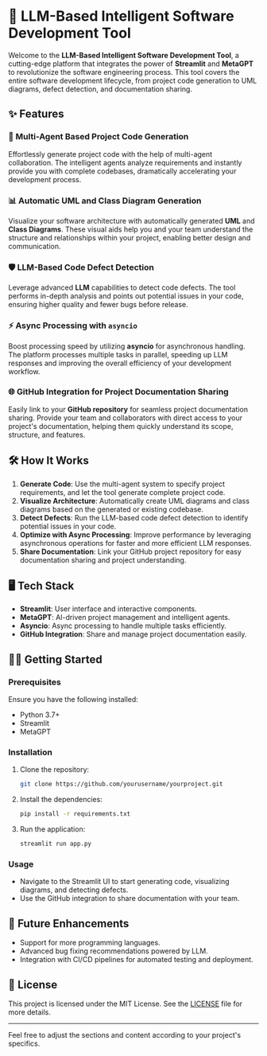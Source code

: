 

# 🧠 LLM-Based Intelligent Software Development Tool

Welcome to the **LLM-Based Intelligent Software Development Tool**, a cutting-edge platform that integrates the power of **Streamlit** and **MetaGPT** to revolutionize the software engineering process. This tool covers the entire software development lifecycle, from project code generation to UML diagrams, defect detection, and documentation sharing.

## ✨ Features

### 🚀 Multi-Agent Based Project Code Generation
Effortlessly generate project code with the help of multi-agent collaboration. The intelligent agents analyze requirements and instantly provide you with complete codebases, dramatically accelerating your development process.

### 📊 Automatic UML and Class Diagram Generation
Visualize your software architecture with automatically generated **UML** and **Class Diagrams**. These visual aids help you and your team understand the structure and relationships within your project, enabling better design and communication.

### 🛡️ LLM-Based Code Defect Detection
Leverage advanced **LLM** capabilities to detect code defects. The tool performs in-depth analysis and points out potential issues in your code, ensuring higher quality and fewer bugs before release.

### ⚡ Async Processing with `asyncio`
Boost processing speed by utilizing **asyncio** for asynchronous handling. The platform processes multiple tasks in parallel, speeding up LLM responses and improving the overall efficiency of your development workflow.

### 🌐 GitHub Integration for Project Documentation Sharing
Easily link to your **GitHub repository** for seamless project documentation sharing. Provide your team and collaborators with direct access to your project's documentation, helping them quickly understand its scope, structure, and features.

## 🛠️ How It Works

1. **Generate Code**: Use the multi-agent system to specify project requirements, and let the tool generate complete project code.
2. **Visualize Architecture**: Automatically create UML diagrams and class diagrams based on the generated or existing codebase.
3. **Detect Defects**: Run the LLM-based code defect detection to identify potential issues in your code.
4. **Optimize with Async Processing**: Improve performance by leveraging asynchronous operations for faster and more efficient LLM responses.
5. **Share Documentation**: Link your GitHub project repository for easy documentation sharing and project understanding.

## 🖥️ Tech Stack

- **Streamlit**: User interface and interactive components.
- **MetaGPT**: AI-driven project management and intelligent agents.
- **Asyncio**: Async processing to handle multiple tasks efficiently.
- **GitHub Integration**: Share and manage project documentation easily.

## 🏃‍♂️ Getting Started

### Prerequisites
Ensure you have the following installed:
- Python 3.7+
- Streamlit
- MetaGPT

### Installation

1. Clone the repository:
   ```bash
   git clone https://github.com/yourusername/yourproject.git
   ```
   
2. Install the dependencies:
   ```bash
   pip install -r requirements.txt
   ```

3. Run the application:
   ```bash
   streamlit run app.py
   ```

### Usage
- Navigate to the Streamlit UI to start generating code, visualizing diagrams, and detecting defects.
- Use the GitHub integration to share documentation with your team.

## 🤖 Future Enhancements
- Support for more programming languages.
- Advanced bug fixing recommendations powered by LLM.
- Integration with CI/CD pipelines for automated testing and deployment.

## 📄 License
This project is licensed under the MIT License. See the [LICENSE](LICENSE) file for more details.

---

Feel free to adjust the sections and content according to your project's specifics.
